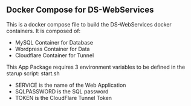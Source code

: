 ## Docker Compose for DS-WebServices

This is a docker compose file to build the DS-WebServices docker containers.
It is composed of:
- MySQL Container for Database
- Wordpress Container for Data
- Cloudflare Container for Tunnel

This App Package requires 3 environment variables to be defined in the starup script: start.sh
- SERVICE is the name of the Web Application
- SQLPASSWORD is the SQL password
- TOKEN is the CloudFlare Tunnel Token
